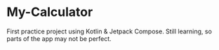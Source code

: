# My-Calculator
First practice project using Kotlin & Jetpack Compose. Still learning, so parts of the app may not be perfect.
